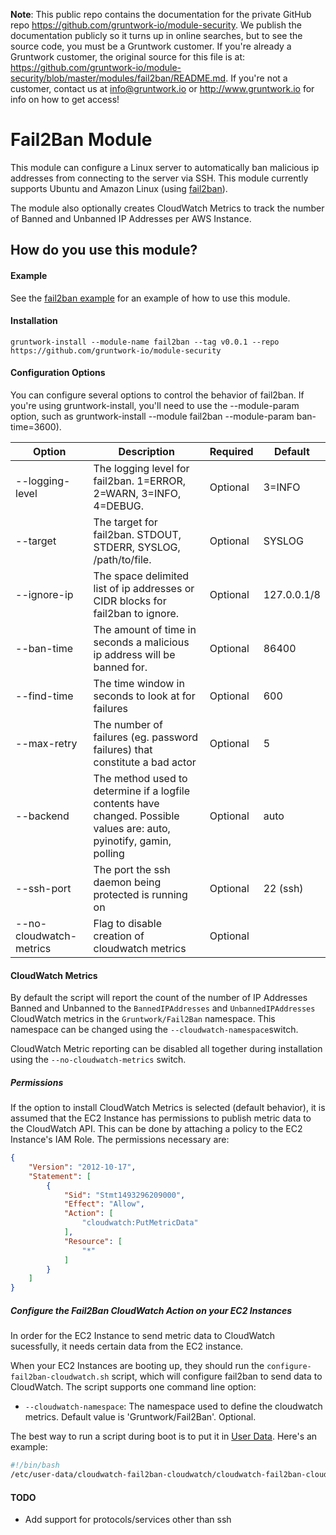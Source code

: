 **Note**: This public repo contains the documentation for the private GitHub repo <https://github.com/gruntwork-io/module-security>.
We publish the documentation publicly so it turns up in online searches, but to see the source code, you must be a Gruntwork customer.
If you're already a Gruntwork customer, the original source for this file is at: <https://github.com/gruntwork-io/module-security/blob/master/modules/fail2ban/README.md>.
If you're not a customer, contact us at <info@gruntwork.io> or <http://www.gruntwork.io> for info on how to get access!

# Fail2Ban Module

This module can configure a Linux server to automatically ban malicious ip addresses from connecting to the server
via SSH. This module currently supports Ubuntu and Amazon Linux (using [fail2ban](https://www.fail2ban.org)).

The module also optionally creates CloudWatch Metrics to track the number of Banned and Unbanned IP Addresses per AWS 
Instance.

## How do you use this module?

#### Example

See the [fail2ban example](/examples/fail2ban) for an example of how to use this module.

#### Installation

```
gruntwork-install --module-name fail2ban --tag v0.0.1 --repo https://github.com/gruntwork-io/module-security
```

#### Configuration Options
You can configure several options to control the behavior of fail2ban. If you're using gruntwork-install, you'll need to 
use the --module-param option, such as gruntwork-install --module fail2ban --module-param ban-time=3600).

|Option|Description|Required|Default|
|---|---|---|---|
|--logging-level|The logging level for fail2ban. 1=ERROR, 2=WARN, 3=INFO, 4=DEBUG.|Optional|3=INFO|
|--target|The target for fail2ban. STDOUT, STDERR, SYSLOG, /path/to/file. |Optional|SYSLOG|
|--ignore-ip|The space delimited list of ip addresses or CIDR blocks for fail2ban to ignore.|Optional|127.0.0.1/8|
|--ban-time|The amount of time in seconds a malicious ip address will be banned for.|Optional|86400|
|--find-time|The time window in seconds to look at for failures|Optional|600|
|--max-retry|The number of failures (eg. password failures) that constitute a bad actor|Optional|5|
|--backend|The method used to determine if a logfile contents have changed. Possible values are: auto, pyinotify, gamin, polling|Optional|auto|
|--ssh-port|The port the ssh daemon being protected is running on|Optional|22 (ssh)|
|--no-cloudwatch-metrics|Flag to disable creation of cloudwatch metrics|Optional||

#### CloudWatch Metrics
By default the script will report the count of the number of IP Addresses Banned and Unbanned to the `BannedIPAddresses` 
and `UnbannedIPAddresses` CloudWatch metrics in the `Gruntwork/Fail2Ban` namespace. This namespace can be changed using 
the `--cloudwatch-namespace`switch. 

CloudWatch Metric reporting can be disabled all together during installation using the `--no-cloudwatch-metrics` switch.  

##### Permissions
If the option to install CloudWatch Metrics is selected (default behavior), it is assumed that the EC2 Instance has 
permissions to publish metric data to the CloudWatch API. This can be done by attaching a policy to the EC2 Instance's 
IAM Role. The permissions necessary are:

```json
{
    "Version": "2012-10-17",
    "Statement": [
        {
            "Sid": "Stmt1493296209000",
            "Effect": "Allow",
            "Action": [
                "cloudwatch:PutMetricData"
            ],
            "Resource": [
                "*"
            ]
        }
    ]
}
```

##### Configure the Fail2Ban CloudWatch Action on your EC2 Instances

In order for the EC2 Instance to send metric data to CloudWatch sucessfully, it needs certain data from the EC2 instance.

When your EC2 Instances are booting up, they should run the `configure-fail2ban-cloudwatch.sh` script, which will configure
fail2ban to send data to CloudWatch. The script supports one command line option:

* `--cloudwatch-namespace`: The namespace used to define the cloudwatch metrics. Default value is 'Gruntwork/Fail2Ban'. Optional.

The best way to run a script during boot is to put it in [User
Data](http://docs.aws.amazon.com/AWSEC2/latest/UserGuide/user-data.html#user-data-shell-scripts). Here's an example:

```bash
#!/bin/bash
/etc/user-data/cloudwatch-fail2ban-cloudwatch/cloudwatch-fail2ban-cloudwatch.sh --cloudwatch-namespace Acme/Fail2Ban
```

#### TODO

* Add support for protocols/services other than ssh
